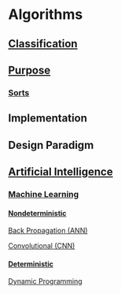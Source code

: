 # Algorithms

## [Classification]()
## [Purpose](https://github.com/unboagable/software-engineering-roadmap/blob/master/computer%20science%20review/Algorithms/Purpose/Purpose.md)
### [Sorts](https://github.com/unboagable/software-engineering-roadmap/blob/master/computer%20science%20review/Algorithms/Purpose/Sorts/Sorts.md)
## Implementation
## Design Paradigm
## [Artificial Intelligence](https://github.com/unboagable/software-engineering-roadmap/blob/master/computer%20science%20review/Algorithms/Artificial%20Intelligence/Artificial%20Intelligence.md)
### [Machine Learning](https://github.com/unboagable/software-engineering-roadmap/blob/master/computer%20science%20review/Algorithms/Artificial%20Intelligence/Machine%20Learning/Machine%20Learning.md)
#### [Nondeterministic](https://github.com/unboagable/software-engineering-roadmap/blob/master/computer%20science%20review/Algorithms/Artificial%20Intelligence/Machine%20Learning/Nondeterministic/Nondeterministic.md)

[Back Propagation (ANN)](https://github.com/unboagable/software-engineering-roadmap/blob/master/computer%20science%20review/Algorithms/Artificial%20Intelligence/Machine%20Learning/Nondeterministic/Back%20Propagation%20(ANN)/Back%20Propagation%20(ANN).md)

[Convolutional (CNN)](https://github.com/unboagable/software-engineering-roadmap/blob/master/computer%20science%20review/Algorithms/Artificial%20Intelligence/Machine%20Learning/Nondeterministic/Convolutional%20(CNN)/Convolutional%20(CNN).md)

#### [Deterministic](https://github.com/unboagable/software-engineering-roadmap/blob/master/computer%20science%20review/Algorithms/Artificial%20Intelligence/Machine%20Learning/Deterministic/Deterministic.md)

[Dynamic Programming](https://github.com/unboagable/software-engineering-roadmap/blob/master/computer%20science%20review/Algorithms/Artificial%20Intelligence/Machine%20Learning/Deterministic/Dynamic%20Programming/Dynamic%20Programming.md)

